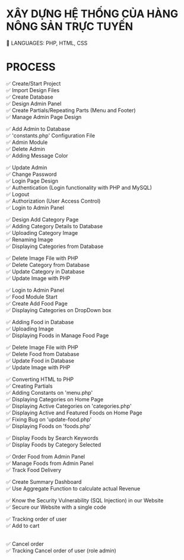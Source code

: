 # XÂY DỰNG HỆ THỐNG CỦA HÀNG NÔNG SẢN TRỰC TUYẾN

🍅 LANGUAGES: PHP, HTML, CSS
<br>

# PROCESS

✅ Create/Start Project
<br>
✅ Import Design Files
<br>
✅ Create Database
<br>
✅ Design Admin Panel
<br>
✅ Create Partials/Repeating Parts (Menu and Footer)
<br>
✅ Manage Admin Page Design
<br>

✅ Add Admin to Database
<br>
✅ 'constants.php' Configuration File
<br>
✅ Admin Module
<br>
✅ Delete Admin
<br>
✅ Adding Message Color
<br>

✅ Update Admin
<br>
✅ Change Password
<br>
✅ Login Page Design
<br>
✅ Authentication (Login functionality with PHP and MySQL)
<br>
✅ Logout
<br>
✅ Authorization (User Access Control)
<br>
✅ Login to Admin Panel
<br>

✅ Design Add Category Page
<br>
✅ Adding Category Details to Database
<br>
✅ Uploading Category Image
<br>
✅ Renaming Image
<br>
✅ Displaying Categories from Database
<br>

✅ Delete Image File with PHP
<br>
✅ Delete Category from Database
<br>
✅ Update Category in Database
<br>
✅ Update Image with PHP
<br>

✅ Login to Admin Panel
<br>
✅ Food Module Start
<br>
✅ Create Add Food Page
<br>
✅ Displaying Categories on DropDown box
<br>

✅ Adding Food in Database
<br>
✅ Uploading Image
<br>
✅ Displaying Foods in Manage Food Page
<br>

✅ Delete Image File with PHP
<br>
✅ Delete Food from Database
<br>
✅ Update Food in Database
<br>
✅ Update Image with PHP
<br>

✅ Converting HTML to PHP
<br>
✅ Creating Partials
<br>
✅ Adding Constants on 'menu.php'
<br>
✅ Displaying Categories on Home Page
<br>
✅ Displaying Active Categories on 'categories.php'
<br>
✅ Displaying Active and Featured Foods on Home Page
<br>
✅ Fixing Bug on 'update-food.php'
<br>
✅ Displaying Foods on 'foods.php'
<br>

✅ Display Foods by Search Keywords
<br>
✅ Display Foods by Category Selected
<br>

✅ Order Food from Admin Panel
<br>
✅ Manage Foods from Admin Panel
<br>
✅ Track Food Delivery
<br>

✅ Create Summary Dashboard
<br>
✅ Use Aggregate Function to calculate actual Revenue
<br>

✅ Know the Security Vulnerability (SQL Injection) in our Website
<br>
✅ Secure our Website with a single code
<br>

✅ Tracking order of user
<br>
✅ Add to cart
<br>

<br>
✅  Cancel order
<br>
✅  Tracking Cancel order of user (role admin)
<br>

